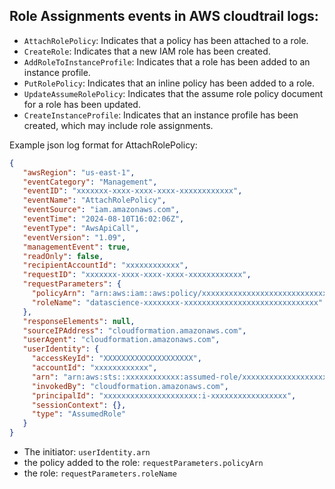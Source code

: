 ## Role Assignments events in AWS cloudtrail logs:
- `AttachRolePolicy`: Indicates that a policy has been attached to a role.
- `CreateRole`: Indicates that a new IAM role has been created.
- `AddRoleToInstanceProfile`: Indicates that a role has been added to an instance profile.
- `PutRolePolicy`: Indicates that an inline policy has been added to a role.
- `UpdateAssumeRolePolicy`: Indicates that the assume role policy document for a role has been updated.
- `CreateInstanceProfile`: Indicates that an instance profile has been created, which may include role assignments.

Example json log format for AttachRolePolicy:
```json
{
   "awsRegion": "us-east-1",
   "eventCategory": "Management",
   "eventID": "xxxxxxx-xxxx-xxxx-xxxx-xxxxxxxxxxxx",
   "eventName": "AttachRolePolicy",
   "eventSource": "iam.amazonaws.com",
   "eventTime": "2024-08-10T16:02:06Z",
   "eventType": "AwsApiCall",
   "eventVersion": "1.09",
   "managementEvent": true,
   "readOnly": false,
   "recipientAccountId": "xxxxxxxxxxxx",
   "requestID": "xxxxxxx-xxxx-xxxx-xxxx-xxxxxxxxxxxx",
   "requestParameters": {
     "policyArn": "arn:aws:iam::aws:policy/xxxxxxxxxxxxxxxxxxxxxxxxxxxxxx",
     "roleName": "datascience-xxxxxxxx-xxxxxxxxxxxxxxxxxxxxxxxxxxxxxx"
   },
   "responseElements": null,
   "sourceIPAddress": "cloudformation.amazonaws.com",
   "userAgent": "cloudformation.amazonaws.com",
   "userIdentity": {
     "accessKeyId": "XXXXXXXXXXXXXXXXXXXX",
     "accountId": "xxxxxxxxxxxx",
     "arn": "arn:aws:sts::xxxxxxxxxxxx:assumed-role/xxxxxxxxxxxxxxxxxxxxxxxxxxxxxxxx/i-xxxxxxxxxxxxxxxxx",
     "invokedBy": "cloudformation.amazonaws.com",
     "principalId": "xxxxxxxxxxxxxxxxxxxxx:i-xxxxxxxxxxxxxxxxx",
     "sessionContext": {},
     "type": "AssumedRole"
   }
}
```

- The initiator: `userIdentity.arn`
- the policy added to the role: `requestParameters.policyArn`
- the role: `requestParameters.roleName`
